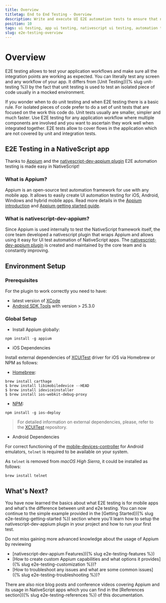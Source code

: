 ```yaml
---
title: Overview
titletag: End to End Testing - Overview
description: Write and execute UI E2E automation tests to ensure that newly added features are working correctly and no regressions are introduced in the mobile app.
position: 10
tags: ui testing, app ui testing, nativescript ui testing, automation testing, app automation testing, nativescript automation testing, appium, ui test automation, e2e testing
slug: e2e-testing-overview
---
```


# Overview

E2E testing allows to test your application workflows and make sure all the integration points are working as expected. You can literally test any screen and any workflow of your app. It differs from [Unit Testing]({% slug unit-testing %}) by the fact that unit testing is used to test an isolated piece of code usually in a mocked environment.

If you wonder when to do unit testing and when E2E testing there is a basic rule. For isolated pieces of code prefer to do a set of unit tests that are focused on the work this code do. Unit tests usually are smaller, simpler and much faster. Use E2E testing for any application workflow where multiple components are involved and you want to ascertain they work well when integrated together. E2E tests allow to cover flows in the application which are not covered by unit and integration tests.

## E2E Testing in a NativeScript app

Thanks to [Appium](http://appium.io/) and the [nativescript-dev-appium plugin](https://github.com/NativeScript/nativescript-dev-appium) E2E automation testing is made easy in NativeScript!

### What is Appium?
Appium is an open-source test automation framework for use with any mobile app. It allows to easily create UI automation testing for iOS, Android, Windows and hybrid mobile apps.
Read more details in the [Appium introduction](http://appium.io/docs/en/about-appium/intro/) and [Appium getting started guide](http://appium.io/docs/en/about-appium/getting-started/).


### What is nativescript-dev-appium?
Since Appium is used internally to test the NativeScript framework itself, the core team developed a nativescript plugin that wraps Appium and allows using it easy for UI test automation of NativeScript apps. The [nativescript-dev-appium plugin](https://github.com/NativeScript/nativescript-dev-appium) is created and maintained by the core team and is constantly improving.

## Environment Setup

### Prerequisites

For the plugin to work correctly you need to have:
* latest version of [XCode](https://developer.apple.com/library/archive/releasenotes/DeveloperTools/RN-Xcode/Chapters/Introduction.html)
* [Android SDK Tools](https://developer.android.com/studio/releases/sdk-tools.html) with version > 25.3.0

### Global Setup

* Install Appium globally:
``` Shell
npm install -g appium
```

* iOS Dependencies

Install external dependencies of [XCUITest](https://github.com/appium/appium-xcuitest-driver/blob/master/README.md#external-dependencies) driver for iOS via Homebrew or NPM as follows:

* [Homebrew](https://brew.sh):

``` Shell
brew install carthage
$ brew install libimobiledevice --HEAD
$ brew install ideviceinstaller
$ brew install ios-webkit-debug-proxy
```

* [NPM](https://www.npmjs.com/):

``` Shell
npm install -g ios-deploy
```

> For detailed information on external dependencies, please, refer to the [XCUITest](https://github.com/appium/appium-xcuitest-driver/blob/master/README.md#external-dependencies) repository.


* Android Dependencies

For correct functioning of the [mobile-devices-controller](https://github.com/NativeScript/mobile-devices-controller) for Android emulators, `telnet` is required to be available on your system.

As `telnet` is removed from *macOS High Sierra*, it could be installed as follows:

``` Shell
brew install telnet
```

## What's Next?

You have now learned the basics about what E2E testing is for mobile apps and what's the difference between unit and e2e testing. You can now continue to the simple example provided in the [Getting Started]({% slug e2e-testing-getting-started %}) section where you'll learn how to setup the nativescript-dev-appium plugin in your project and how to run your first test.

Do not miss gaining more advanced knowledge about the usage of Appium by reviewing
* [nativescript-dev-appium Features]({% slug e2e-testing-features %})
* [How to create custom Appium capabilities and what options it provides]({% slug e2e-testing-customization %})?
* [How to troubleshoot any issues and what are some common issues]({% slug e2e-testing-troubleshooting %})?

There are also nice blog posts and conference videos covering Appium and its usage in NativeScript apps which you can find in the [References section]({% slug e2e-testing-references %}) of this documentation.
